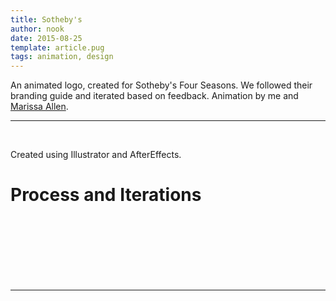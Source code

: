 ```yaml
---
title: Sotheby's
author: nook
date: 2015-08-25
template: article.pug
tags: animation, design 
---
```


An animated logo, created for Sotheby's Four Seasons.  We followed their branding guide and iterated based on feedback.  Animation by me and [Marissa Allen](http://marissaallen.space).

---
<div class="youtube" id="v0djhjbeOOE"></div><br>

Created using Illustrator and AfterEffects.

# Process and Iterations
<div class="youtube" id="d0PRMGqPkiQ"></div><br>
<div class="youtube" id="vlymGDHfGio"></div><br>
<div class="youtube" id="ydrL8QquXzI"></div><br>
<div class="youtube" id="Cg-mNwrgycg"></div><br>
<div class="youtube" id="RPvDpn2sPKs"></div><br>
<div class="youtube" id="1oP4HaYgXTg"></div><br>



---
